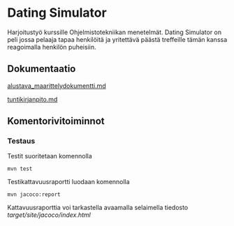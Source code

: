 # Dating Simulator
Harjoitustyö kurssille Ohjelmistotekniikan menetelmät. Dating Simulator on peli jossa pelaaja tapaa henkilöitä ja yritettävä päästä treffeille tämän kanssa reagoimalla henkilön puheisiin.
## Dokumentaatio
[alustava_maarittelydokumentti.md](https://github.com/ellimansikka/otm-harjoitustyo/blob/master/dokumentointi/alustava_maarittelydokumentti.md)

[tuntikirjanpito.md](https://github.com/ellimansikka/otm-harjoitustyo/blob/master/laskarit/viikko1/gitlog.txt)

## Komentorivitoiminnot
### Testaus
Testit suoritetaan komennolla
```
mvn test
```
Testikattavuusraportti luodaan komennolla

```
mvn jacoco:report
```

Kattavuusraporttia voi tarkastella avaamalla selaimella tiedosto _target/site/jacoco/index.html_

